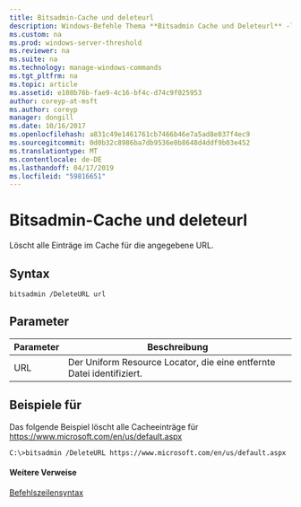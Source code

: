 ```yaml
---
title: Bitsadmin-Cache und deleteurl
description: Windows-Befehle Thema **Bitsadmin Cache und Deleteurl** -löscht alle Einträge im Cache für die angegebene URL.
ms.custom: na
ms.prod: windows-server-threshold
ms.reviewer: na
ms.suite: na
ms.technology: manage-windows-commands
ms.tgt_pltfrm: na
ms.topic: article
ms.assetid: e108b76b-fae9-4c16-bf4c-d74c9f025953
author: coreyp-at-msft
ms.author: coreyp
manager: dongill
ms.date: 10/16/2017
ms.openlocfilehash: a831c49e1461761cb7466b46e7a5ad8e037f4ec9
ms.sourcegitcommit: 0d0b32c8986ba7db9536e0b8648d4ddf9b03e452
ms.translationtype: MT
ms.contentlocale: de-DE
ms.lasthandoff: 04/17/2019
ms.locfileid: "59816651"
---
```

# <a name="bitsadmin-cache-and-deleteurl"></a>Bitsadmin-Cache und deleteurl



Löscht alle Einträge im Cache für die angegebene URL.

## <a name="syntax"></a>Syntax

```
bitsadmin /DeleteURL url
```

## <a name="parameters"></a>Parameter

|Parameter|Beschreibung|
|---------|-----------|
|URL|Der Uniform Resource Locator, die eine entfernte Datei identifiziert.|

## <a name="BKMK_examples"></a>Beispiele für

Das folgende Beispiel löscht alle Cacheeinträge für https://www.microsoft.com/en/us/default.aspx
```
C:\>bitsadmin /DeleteURL https://www.microsoft.com/en/us/default.aspx 
```

#### <a name="additional-references"></a>Weitere Verweise

[Befehlszeilensyntax](command-line-syntax-key.md)